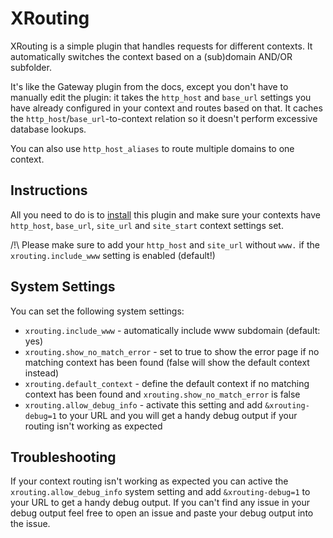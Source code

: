 XRouting
==================

XRouting is a simple plugin that handles requests for different contexts. It automatically switches the context based on a (sub)domain AND/OR subfolder.

It's like the Gateway plugin from the docs, except you don't have to manually edit the plugin: it takes the `http_host` and `base_url` settings you have already configured in your context and routes based on that. It caches the `http_host`/`base_url`-to-context relation so it doesn't perform excessive database lookups.

You can also use `http_host_aliases` to route multiple domains to one context.

Instructions
------------------

All you need to do is to [install](http://modx.com/extras/package/xrouting) this plugin and make sure your contexts have `http_host`, `base_url`, `site_url` and `site_start` context settings set.

/!\ Please make sure to add your `http_host` and `site_url` without `www.` if the ```xrouting.include_www``` setting is enabled (default!)

System Settings
------------------
You can set the following system settings:

+ ```xrouting.include_www``` - automatically include www subdomain (default: yes)
+ ```xrouting.show_no_match_error``` - set to true to show the error page if no matching context has been found (false will show the default context instead)
+ ```xrouting.default_context``` - define the default context if no matching context has been found and ```xrouting.show_no_match_error``` is false
+ `xrouting.allow_debug_info` - activate this setting and add `&xrouting-debug=1` to your URL and you will get a handy debug output if your routing isn't working as expected

Troubleshooting
------------------
If your context routing isn't working as expected you can active the `xrouting.allow_debug_info` system setting and add `&xrouting-debug=1` to your URL to get a handy debug output. If you can't find any issue in your debug output feel free to open an issue and paste your debug output into the issue.
